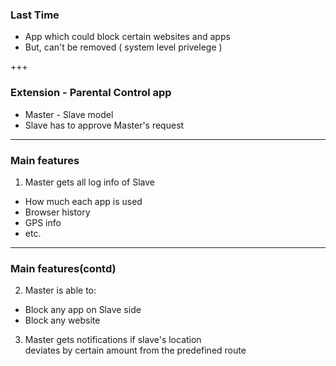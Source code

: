 ### Last Time 

* App which could block certain websites and apps
* But, can't be removed ( system level privelege )

+++

### Extension - Parental Control app

* Master - Slave model
* Slave has to approve Master's request 

---
### Main features

1. Master gets all log info of Slave  
 * How much each app is used
 * Browser history
 * GPS info
 * etc.

---

### Main features(contd)

2. Master is able to:  
 * Block any app on Slave side
 * Block any website
 
3. Master gets notifications if slave's location  
deviates by certain amount from the predefined route
 
 
 

